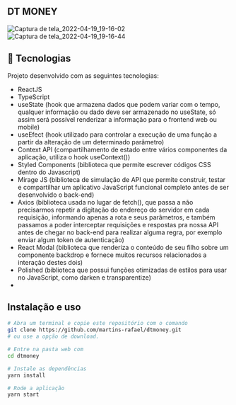 ## DT MONEY

![Captura de tela_2022-04-19_19-16-02](https://user-images.githubusercontent.com/99992018/164110883-0d566b5c-f577-4bd7-b149-cbaa5a3c5ca4.png)
![Captura de tela_2022-04-19_19-16-44](https://user-images.githubusercontent.com/99992018/164110888-feda37c5-39cb-4cd2-a3aa-0d832149904c.png)

## 🚀 Tecnologias

Projeto desenvolvido com as seguintes tecnologias:

- ReactJS
- TypeScript
- useState (hook que armazena dados que podem variar com o tempo, qualquer informação ou dado deve ser armazenado no useState, só assim será possível renderizar a informação para o frontend web ou mobile)
- useEfect (hook utilizado para controlar a execução de uma função a partir da alteração de um determinado parâmetro)
- Context API (compartilhamento de estado entre vários componentes da aplicação, utiliza o hook useContext())
- Styled Components (biblioteca que permite escrever códigos CSS dentro do Javascript)
- Mirage JS (biblioteca de simulação de API que permite construir, testar e compartilhar um aplicativo JavaScript funcional completo antes de ser desenvolvido o back-end)
- Axios (biblioteca usada no lugar de fetch(), que passa a não precisarmos repetir a digitação do endereço do servidor em cada requisição, informando apenas a rota e seus parâmetros, e também passamos a poder interceptar requisições e respostas pra nossa API antes de chegar no back-end para realizar alguma regra, por exemplo enviar algum token de autenticação)
- React Modal (biblioteca que renderiza o conteúdo de seu filho sobre um componente backdrop e fornece muitos recursos relacionados a interação destes dois)
- Polished (biblioteca que possui funções otimizadas de estilos para usar no JavaScript, como darken e transparentize)
- 
## Instalação e uso

```bash
# Abra um terminal e copie este repositório com o comando
git clone https://github.com/martins-rafael/dtmoney.git
# ou use a opção de download.

# Entre na pasta web com 
cd dtmoney

# Instale as dependências
yarn install

# Rode a aplicação
yarn start
```

<br>
